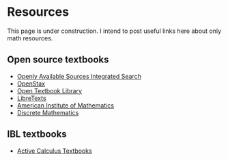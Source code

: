 # Resources

This page is under construction. I intend to post useful links here about only math resources.

## Open source textbooks

<!-- - [linear algebra resources] -->

- [Openly Available Sources Integrated Search]
- [OpenStax]
- [Open Textbook Library]
- [LibreTexts]
- [American Institute of Mathematics]
- [Discrete Mathematics](http://discrete.openmathbooks.org/dmoi3.html)

## IBL textbooks

- [Active Calculus Textbooks]

[linear algebra resources]: https://docs.google.com/document/d/1AB2bgfwh9u678Cf_7rl09CwnXBtO_8ELbj0UwJ0byMo/edit#
[openly available sources integrated search]: https://oasis.geneseo.edu/index.php
[openstax]: https://openstax.org/
[open textbook library]: https://open.umn.edu/opentextbooks/
[american institute of mathematics]: https://aimath.org/textbooks/approved-textbooks/
[active calculus textbooks]: https://activecalculus.org/
[libretexts]: https://libretexts.org/
